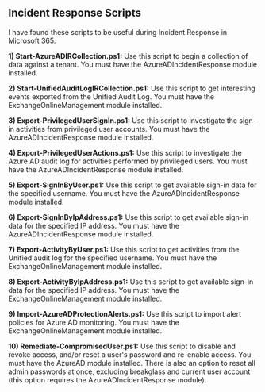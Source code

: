 ## Incident Response Scripts

I have found these scripts to be useful during Incident Response in Microsoft 365.

<b>1) Start-AzureADIRCollection.ps1:</b> Use this script to begin a collection of data against a tenant. You must have the AzureADIncidentResponse module installed.

<b>2) Start-UnifiedAuditLogIRCollection.ps1:</b> Use this script to get interesting events exported from the Unified Audit Log. You must have the ExchangeOnlineManagement module installed.

<b>3) Export-PrivilegedUserSignIn.ps1:</b> Use this script to investigate the sign-in activities from privileged user accounts. You must have the AzureADIncidentResponse module installed.

<b>4) Export-PrivilegedUserActions.ps1:</b> Use this script to investigate the Azure AD audit log for activities performed by privileged users. You must have the AzureADIncidentResponse module installed.

<b>5) Export-SignInByUser.ps1:</b> Use this script to get available sign-in data for the specified username. You must have the AzureADIncidentResponse module installed.

<b>6) Export-SignInByIpAddress.ps1:</b> Use this script to get available sign-in data for the specified IP address. You must have the AzureADIncidentResponse module installed. 

<b>7) Export-ActivityByUser.ps1:</b> Use this script to get activities from the Unified audit log for the specified username. You must have the ExchangeOnlineManagement module installed.  
  
<b>8) Export-ActivityByIpAddress.ps1:</b> Use this script to get available sign-in data for the specified IP address. You must have the ExchangeOnlineManagement module installed. 

<b>9) Import-AzureADProtectionAlerts.ps1:</b> Use this script to import alert policies for Azure AD monitoring. You must have the ExchangeOnlineManagement module installed.

<b>10) Remediate-CompromisedUser.ps1:</b> Use this script to disable and revoke access, and/or reset a user's password and re-enable access. You must have the AzureAD module installed. There is also an option to reset all admin passwords at once, excluding breakglass and current user account (this option requires the AzureADIncidentResponse module).

